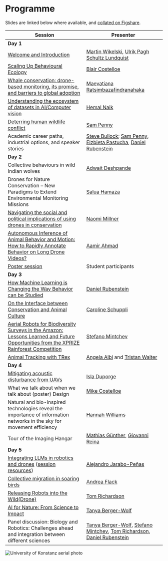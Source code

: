 # Programme

Slides are linked below where available, and [collated on Figshare](https://doi.org/10.6084/m9.figshare.c.8051500).

| Session  | Presenter                                            |
| -------------------------------------------------------------------------------------------- | ------------------------------------------------- |
| **Day 1** | |
| [Welcome and Introduction](http://doi.org/10.6084/m9.figshare.30207115) | [Martin Wikelski](https://www.ab.mpg.de/person/98226), [Ulrik Pagh Schultz Lundquist](https://portal.findresearcher.sdu.dk/en/persons/ulrik-pagh-schultz-lundquist) |
| [Scaling Up Behavioural Ecology](https://doi.org/10.6084/m9.figshare.30207295) | [Blair Costelloe](https://blaircostelloe.com) |
| [Whale conservation: drone-based monitoring, its promise, and barriers to global adoption](https://doi.org/10.6084/m9.figshare.30208063) | [Maevatiana Ratsimbazafindranahaka](https://rmaevatiana.com) |
| [Understanding the ecosystem of datasets in AI/Computer vision](https://doi.org/10.6084/m9.figshare.30195937) |  [Hemal Naik](https://www.hemalnaik.com) |
| [Deterring human wildlife conflict](https://doi.org/10.6084/m9.figshare.30195826) | [Sam Penny](https://www.linkedin.com/in/samuel-penny-01aa2220b) |
| Academic career paths, industrial options, and speaker stories | [Steve Bullock](https://steve.engineer); [Sam Penny](https://www.linkedin.com/in/samuel-penny-01aa2220b), [Elzbieta Pastucha](https://www.linkedin.com/in/elżbietawpastucha/), [Daniel Rubenstein](https://eeb.princeton.edu/people/daniel-rubenstein) |
| **Day 2** | |
| Collective behaviours in wild Indian wolves | [Adwait Deshpande](https://www.ab.mpg.de/person/111829) |
| Drones for Nature Conservation – New Paradigms to Extend Environmental Monitoring Missions | [Salua Hamaza](https://saluahamaza.eu) |
| [Navigating the social and political implications of using drones in conservation](https://doi.org/10.6084/m9.figshare.30207892.v2) | [Naomi Millner](https://www.bristol.ac.uk/people/person/Naomi-Millner-b593e7f6-07c1-4d0c-9ba2-3060a1353848/) |
| [Autonomous Inference of Animal Behavior and Motion: How to Rapidly Annotate Behavior on Long Drone Videos?](https://doi.org/10.6084/m9.figshare.30218290) | [Aamir Ahmad](https://www.aamirahmad.de) |
| [Poster session](posters) | Student participants |
| **Day 3** | |
| [How Machine Learning is Changing the Way Behavior can be Studied](https://doi.org/10.6084/m9.figshare.30218389) | [Daniel Rubenstein](https://eeb.princeton.edu/people/daniel-rubenstein) |
| [On the Interface between Conservation and Animal Culture](https://doi.org/10.6084/m9.figshare.30272395) | [Caroline Schuppli](https://www.ab.mpg.de/person/110356) |
| [Aerial Robots for Biodiversity Surveys in the Amazon: Lessons Learned and Future Opportunities from the XPRIZE Rainforest Competition](https://doi.org/10.6084/m9.figshare.30218443) | [Stefano Mintchev](https://usys.ethz.ch/en/people/profile.MjczNjI4.TGlzdC8yODUyLDMyMDE5NzIyMg==.html) |
| [Animal Tracking with TRex](https://doi.org/10.6084/m9.figshare.30296116) | [Angela Albi](https://www.linkedin.com/in/angela-albi-401a3968/) and [Tristan Walter](https://www.ab.mpg.de/person/98168) |
| **Day 4** | |
| [Mitigating acoustic disturbance from UAVs](https://doi.org/10.6084/m9.figshare.30271729) | [Isla Duporge](https://eeb.princeton.edu/people/isla-duporge) |
| What we talk about when we talk about (poster) Design | [Mike Costelloe](https://costelloecreative.com) |
| Natural and bio-inspired technologies reveal the importance of information networks in the sky for movement efficiency | [Hannah Williams](https://www.ab.mpg.de/person/104107) |
| Tour of the Imaging Hangar | [Mathias Günther](https://www.ab.mpg.de/person/103344/2724), [Giovanni Reina](https://www.giovannireina.com) |
| **Day 5** | |
| [Integrating LLMs in robotics and drones](https://doi.org/10.6084/m9.figshare.30218470) ([session resources](resources#integrating-llms-in-robotics--drones)) | [Alejandro Jarabo-Peñas](https://portal.findresearcher.sdu.dk/en/persons/alejp) |
| [Collective migration in soaring birds](https://doi.org/10.6084/m9.figshare.30218497) | [Andrea Flack](https://www.ab.mpg.de/person/98269) |
| [Releasing Robots into the Wild(Drone)](https://doi.org/10.6084/m9.figshare.30218602) | [Tom Richardson](https://research-information.bris.ac.uk/en/persons/tom-s-richardson) |
| [AI for Nature: From Science to Impact](https://doi.org/10.6084/m9.figshare.30479627) | [Tanya Berger-Wolf](https://cse.osu.edu/people/berger-wolf.1) |
| Panel discussion: Biology and Robotics: Challenges ahead and integration between different sciences | [Tanya Berger-Wolf](https://cse.osu.edu/people/berger-wolf.1), [Stefano Mintchev](https://usys.ethz.ch/en/people/profile.MjczNjI4.TGlzdC8yODUyLDMyMDE5NzIyMg==.html), [Tom Richardson](https://research-information.bris.ac.uk/en/persons/tom-s-richardson), [Daniel Rubenstein](https://eeb.princeton.edu/people/daniel-rubenstein) | 

![University of Konstanz aerial photo](/img/u_konstanz.jpg)